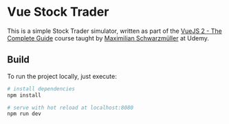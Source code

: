 # Vue Stock Trader

This is a simple Stock Trader simulator, written as part of the [VueJS 2 - The Complete Guide](https://www.udemy.com/vuejs-2-the-complete-guide)
course taught by [Maximilian Schwarzmüller](https://www.udemy.com/user/maximilian-schwarzmuller/) at Udemy. 

## Build

To run the project locally, just execute:

``` bash
# install dependencies
npm install

# serve with hot reload at localhost:8080
npm run dev
```


